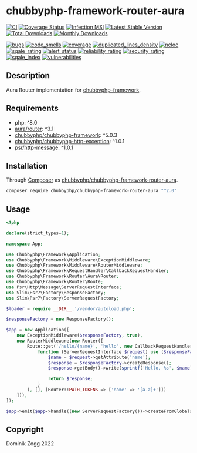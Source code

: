 # chubbyphp-framework-router-aura

[![CI](https://github.com/chubbyphp/chubbyphp-framework-router-aura/workflows/CI/badge.svg?branch=master)](https://github.com/chubbyphp/chubbyphp-framework-router-aura/actions?query=workflow%3ACI)
[![Coverage Status](https://coveralls.io/repos/github/chubbyphp/chubbyphp-framework-router-aura/badge.svg?branch=master)](https://coveralls.io/github/chubbyphp/chubbyphp-framework-router-aura?branch=master)
[![Infection MSI](https://badge.stryker-mutator.io/github.com/chubbyphp/chubbyphp-framework-router-aura/master)](https://dashboard.stryker-mutator.io/reports/github.com/chubbyphp/chubbyphp-framework-router-aura/master)
[![Latest Stable Version](https://poser.pugx.org/chubbyphp/chubbyphp-framework-router-aura/v/stable.png)](https://packagist.org/packages/chubbyphp/chubbyphp-framework-router-aura)
[![Total Downloads](https://poser.pugx.org/chubbyphp/chubbyphp-framework-router-aura/downloads.png)](https://packagist.org/packages/chubbyphp/chubbyphp-framework-router-aura)
[![Monthly Downloads](https://poser.pugx.org/chubbyphp/chubbyphp-framework-router-aura/d/monthly)](https://packagist.org/packages/chubbyphp/chubbyphp-framework-router-aura)

[![bugs](https://sonarcloud.io/api/project_badges/measure?project=chubbyphp_chubbyphp-framework-router-aura&metric=bugs)](https://sonarcloud.io/dashboard?id=chubbyphp_chubbyphp-framework-router-aura)
[![code_smells](https://sonarcloud.io/api/project_badges/measure?project=chubbyphp_chubbyphp-framework-router-aura&metric=code_smells)](https://sonarcloud.io/dashboard?id=chubbyphp_chubbyphp-framework-router-aura)
[![coverage](https://sonarcloud.io/api/project_badges/measure?project=chubbyphp_chubbyphp-framework-router-aura&metric=coverage)](https://sonarcloud.io/dashboard?id=chubbyphp_chubbyphp-framework-router-aura)
[![duplicated_lines_density](https://sonarcloud.io/api/project_badges/measure?project=chubbyphp_chubbyphp-framework-router-aura&metric=duplicated_lines_density)](https://sonarcloud.io/dashboard?id=chubbyphp_chubbyphp-framework-router-aura)
[![ncloc](https://sonarcloud.io/api/project_badges/measure?project=chubbyphp_chubbyphp-framework-router-aura&metric=ncloc)](https://sonarcloud.io/dashboard?id=chubbyphp_chubbyphp-framework-router-aura)
[![sqale_rating](https://sonarcloud.io/api/project_badges/measure?project=chubbyphp_chubbyphp-framework-router-aura&metric=sqale_rating)](https://sonarcloud.io/dashboard?id=chubbyphp_chubbyphp-framework-router-aura)
[![alert_status](https://sonarcloud.io/api/project_badges/measure?project=chubbyphp_chubbyphp-framework-router-aura&metric=alert_status)](https://sonarcloud.io/dashboard?id=chubbyphp_chubbyphp-framework-router-aura)
[![reliability_rating](https://sonarcloud.io/api/project_badges/measure?project=chubbyphp_chubbyphp-framework-router-aura&metric=reliability_rating)](https://sonarcloud.io/dashboard?id=chubbyphp_chubbyphp-framework-router-aura)
[![security_rating](https://sonarcloud.io/api/project_badges/measure?project=chubbyphp_chubbyphp-framework-router-aura&metric=security_rating)](https://sonarcloud.io/dashboard?id=chubbyphp_chubbyphp-framework-router-aura)
[![sqale_index](https://sonarcloud.io/api/project_badges/measure?project=chubbyphp_chubbyphp-framework-router-aura&metric=sqale_index)](https://sonarcloud.io/dashboard?id=chubbyphp_chubbyphp-framework-router-aura)
[![vulnerabilities](https://sonarcloud.io/api/project_badges/measure?project=chubbyphp_chubbyphp-framework-router-aura&metric=vulnerabilities)](https://sonarcloud.io/dashboard?id=chubbyphp_chubbyphp-framework-router-aura)

## Description

Aura Router implementation for [chubbyphp-framework][1].

## Requirements

 * php: ^8.0
 * [aura/router][2]: ^3.1
 * [chubbyphp/chubbyphp-framework][1]: ^5.0.3
 * [chubbyphp/chubbyphp-http-exception][3]: ^1.0.1
 * [psr/http-message][4]: ^1.0.1

## Installation

Through [Composer](http://getcomposer.org) as [chubbyphp/chubbyphp-framework-router-aura][10].

```bash
composer require chubbyphp/chubbyphp-framework-router-aura "^2.0"
```

## Usage

```php
<?php

declare(strict_types=1);

namespace App;

use Chubbyphp\Framework\Application;
use Chubbyphp\Framework\Middleware\ExceptionMiddleware;
use Chubbyphp\Framework\Middleware\RouterMiddleware;
use Chubbyphp\Framework\RequestHandler\CallbackRequestHandler;
use Chubbyphp\Framework\Router\Aura\Router;
use Chubbyphp\Framework\Router\Route;
use Psr\Http\Message\ServerRequestInterface;
use Slim\Psr7\Factory\ResponseFactory;
use Slim\Psr7\Factory\ServerRequestFactory;

$loader = require __DIR__.'/vendor/autoload.php';

$responseFactory = new ResponseFactory();

$app = new Application([
    new ExceptionMiddleware($responseFactory, true),
    new RouterMiddleware(new Router([
        Route::get('/hello/{name}', 'hello', new CallbackRequestHandler(
            function (ServerRequestInterface $request) use ($responseFactory) {
                $name = $request->getAttribute('name');
                $response = $responseFactory->createResponse();
                $response->getBody()->write(sprintf('Hello, %s', $name));

                return $response;
            }
        ), [], [Router::PATH_TOKENS => ['name' => '[a-z]+']])
    ])),
]);

$app->emit($app->handle((new ServerRequestFactory())->createFromGlobals()));
```

## Copyright

Dominik Zogg 2022

[1]: https://packagist.org/packages/chubbyphp/chubbyphp-framework
[2]: https://packagist.org/packages/aura/router
[3]: https://packagist.org/packages/chubbyphp/chubbyphp-http-exception
[4]: https://packagist.org/packages/psr/http-message
[10]: https://packagist.org/packages/chubbyphp/chubbyphp-framework-router-aura

